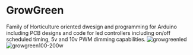 # GrowGreen
Family of Horticulture oriented dwesign and programming
for Arduino including PCB designs and code for led controllers
including on/off scheduled timing, 5v and 10v PWM dimming capabilities.
![growgreenled](https://user-images.githubusercontent.com/30191216/29794583-23ee54ca-8c0e-11e7-9b0a-82020d799d15.jpg)
![growgreen100-200w](https://user-images.githubusercontent.com/30191216/29794484-c85f4d3a-8c0d-11e7-8665-300d6e8329e6.JPG)
